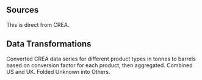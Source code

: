 ## Sources

This is direct from CREA.

## Data Transformations

Converted CREA data series for different product types in tonnes to barrels based on conversion factor for each product, then aggregated. Combined US and UK. Folded Unknown into Others.